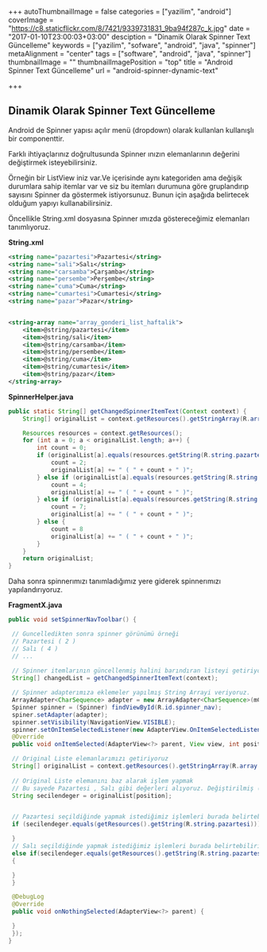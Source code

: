 +++
autoThumbnailImage = false
categories = ["yazilim", "android"]
coverImage = "https://c8.staticflickr.com/8/7421/9339731831_9ba94f287c_k.jpg"
date = "2017-01-10T23:00:03+03:00"
desciption = "Dinamik Olarak Spinner Text Güncelleme"
keywords = ["yazilim", "sofware", "android", "java", "spinner"]
metaAlignment = "center"
tags = ["software", "android", "java", "spinner"]
thumbnailImage = ""
thumbnailImagePosition = "top"
title = "Android Spinner Text Güncelleme"
url = "android-spinner-dynamic-text"

+++


## Dinamik Olarak Spinner Text Güncelleme

Android de Spinner yapısı açılır menü (dropdown) olarak kullanlan kullanışlı bir componenttir.

Farklı ihtiyaçlarınız doğrultusunda Spinner ınızın elemanlarının değerini değiştirmek isteyebilirsiniz.

Örneğin bir ListView iniz var.Ve içerisinde aynı kategoriden ama değişik durumlara sahip itemlar var ve siz bu itemları durumuna göre gruplandırıp sayısını Spinner da göstermek istiyorsunuz. Bunun için aşağıda belirtecek olduğum yapıyı kullanabilirsiniz.

 

Öncellikle String.xml dosyasına Spinner ımızda göstereceğimiz elemanları tanımlıyoruz.

**String.xml**

```xml
<string name="pazartesi">Pazartesi</string>
<string name="sali">Salı</string>
<string name="carsamba">Çarşamba</string>
<string name="persembe">Perşembe</string>
<string name="cuma">Cuma</string>
<string name="cumartesi">Cumartesi</string>
<string name="pazar">Pazar</string>


<string-array name="array_gonderi_list_haftalik">
    <item>@string/pazartesi</item>
    <item>@string/sali</item>
    <item>@string/carsamba</item>
    <item>@string/persembe</item>
    <item>@string/cuma</item>
    <item>@string/cumartesi</item>
    <item>@string/pazar</item>
</string-array>
``` 

**SpinnerHelper.java**

```java
public static String[] getChangedSpinnerItemText(Context context) {
    String[] originalList = context.getResources().getStringArray(R.array.array_gonderi_list_haftalik);

    Resources resources = context.getResources();
    for (int a = 0; a < originalList.length; a++) {
        int count = 0;
        if (originalList[a].equals(resources.getString(R.string.pazartesi))) {
            count = 2;
            originalList[a] += " ( " + count + " )";
        } else if (originalList[a].equals(resources.getString(R.string.sali))) {
            count = 4;
            originalList[a] += " ( " + count + " )";
        } else if (originalList[a].equals(resources.getString(R.string.carsamba))) {
            count = 7;
            originalList[a] += " ( " + count + " )";
        } else {
            count = 8
            originalList[a] += " ( " + count + " )";
        }
    }
    return originalList;
}
```

Daha sonra spinnerımızı tanımladığımız yere giderek spinnerımızı yapılandırıyoruz.

**FragmentX.java**

```java
public void setSpinnerNavToolbar() {

 // Guncelledikten sonra spinner görünümü örneği
 // Pazartesi ( 2 )
 // Salı ( 4 )
 // ... 
 
 // Spinner itemlarının güncellenmiş halini barındıran listeyi getiriyoruz.
 String[] changedList = getChangedSpinnerItemText(context);

 // Spinner adapterımıza eklemeler yapılmış String Arrayi veriyoruz.
 ArrayAdapter<CharSequence> adapter = new ArrayAdapter<CharSequence>(mContext, R.layout.spinner_nav_item_layout,changedList);
 Spinner spinner = (Spinner) findViewById(R.id.spinner_nav);
 spiner.setAdapter(adapter);
 spinner.setVisibility(NavigationView.VISIBLE);
 spinner.setOnItemSelectedListener(new AdapterView.OnItemSelectedListener() {
 @Override
 public void onItemSelected(AdapterView<?> parent, View view, int position, long id) {

 // Original Liste elemanlarımızı getiriyoruz 
 String[] originalList = context.getResources().getStringArray(R.array.array_gonderi_list_haftalik);
 
 // Original Liste elemanını baz alarak işlem yapmak 
 // Bu sayede Pazartesi , Salı gibi değerleri alıyoruz. Değiştirilmiş (güncellenmiş) değerleri sadece görünüm için kullanıyoruz.
 String secilendeger = originalList[position];


 // Pazartesi seçildiğinde yapmak istediğimiz işlemleri burada belirtebiliriz.
 if (secilendeger.equals(getResources().getString(R.string.pazartesi))) {

 } 
 // Salı seçildiğinde yapmak istediğimiz işlemleri burada belirtebiliriz.
 else if(secilendeger.equals(getResources().getString(R.string.pazartesi)))
 {

 }
 }

 @DebugLog
 @Override
 public void onNothingSelected(AdapterView<?> parent) {

 }
 });
}
```
 


